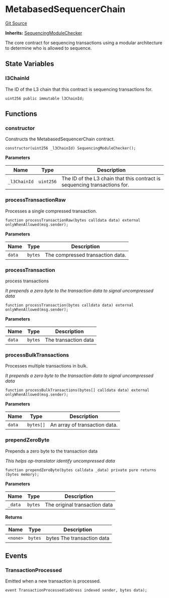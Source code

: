 # MetabasedSequencerChain
[Git Source](https://github.com/SyndicateProtocol/metabased-rollup/blob/564ccf6a3d85fe3c184cae4f9cbab9ecfb6401c6/src/MetabasedSequencerChain.sol)

**Inherits:**
[SequencingModuleChecker](/src/SequencingModuleChecker.sol/abstract.SequencingModuleChecker.md)

The core contract for sequencing transactions using a modular architecture
to determine who is allowed to sequence.


## State Variables
### l3ChainId
The ID of the L3 chain that this contract is sequencing transactions for.


```solidity
uint256 public immutable l3ChainId;
```


## Functions
### constructor

Constructs the MetabasedSequencerChain contract.


```solidity
constructor(uint256 _l3ChainId) SequencingModuleChecker();
```
**Parameters**

|Name|Type|Description|
|----|----|-----------|
|`_l3ChainId`|`uint256`|The ID of the L3 chain that this contract is sequencing transactions for.|


### processTransactionRaw

Processes a single compressed transaction.


```solidity
function processTransactionRaw(bytes calldata data) external onlyWhenAllowed(msg.sender);
```
**Parameters**

|Name|Type|Description|
|----|----|-----------|
|`data`|`bytes`|The compressed transaction data.|


### processTransaction

process transactions

*It prepends a zero byte to the transaction data to signal uncompressed data*


```solidity
function processTransaction(bytes calldata data) external onlyWhenAllowed(msg.sender);
```
**Parameters**

|Name|Type|Description|
|----|----|-----------|
|`data`|`bytes`|The transaction data|


### processBulkTransactions

Processes multiple transactions in bulk.

*It prepends a zero byte to the transaction data to signal uncompressed data*


```solidity
function processBulkTransactions(bytes[] calldata data) external onlyWhenAllowed(msg.sender);
```
**Parameters**

|Name|Type|Description|
|----|----|-----------|
|`data`|`bytes[]`|An array of transaction data.|


### prependZeroByte

Prepends a zero byte to the transaction data

*This helps op-translator identify uncompressed data*


```solidity
function prependZeroByte(bytes calldata _data) private pure returns (bytes memory);
```
**Parameters**

|Name|Type|Description|
|----|----|-----------|
|`_data`|`bytes`|The original transaction data|

**Returns**

|Name|Type|Description|
|----|----|-----------|
|`<none>`|`bytes`|bytes The transaction data|


## Events
### TransactionProcessed
Emitted when a new transaction is processed.


```solidity
event TransactionProcessed(address indexed sender, bytes data);
```

